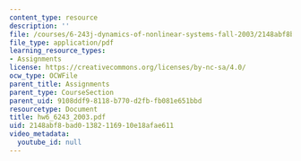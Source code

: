 ```yaml
---
content_type: resource
description: ''
file: /courses/6-243j-dynamics-of-nonlinear-systems-fall-2003/2148abf8bad01382116910e18afae611_hw6_6243_2003.pdf
file_type: application/pdf
learning_resource_types:
- Assignments
license: https://creativecommons.org/licenses/by-nc-sa/4.0/
ocw_type: OCWFile
parent_title: Assignments
parent_type: CourseSection
parent_uid: 9108ddf9-8118-b770-d2fb-fb081e651bbd
resourcetype: Document
title: hw6_6243_2003.pdf
uid: 2148abf8-bad0-1382-1169-10e18afae611
video_metadata:
  youtube_id: null
---
```

